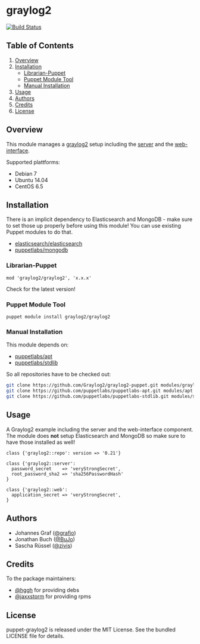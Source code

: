 graylog2
========

[![Build Status](https://travis-ci.org/Graylog2/puppet.png)](https://travis-ci.org/Graylog2/puppet)


Table of Contents
-----------------

1. [Overview](#overview)
1. [Installation](#installation)
    * [Librarian-Puppet](#librarian-puppet)
    * [Puppet Module Tool](#puppet-module-tool)
    * [Manual Installation](#manual-installation)
1. [Usage](#usage)
1. [Authors](#authors)
1. [Credits](#credits)
1. [License](#license)


Overview
--------

This module manages a [graylog2](http://www.graylog2.org) setup including the
[server](https://github.com/Graylog2/graylog2-server) and the
[web-interface](https://github.com/Graylog2/graylog2-web-interface).

Supported plattforms:
* Debian 7
* Ubuntu 14.04
* CentOS 6.5


Installation
------------

There is an implicit dependency to Elasticsearch and MongoDB - make sure to
set those up properly before using this module! You can use existing Puppet
modules to do that.

* [elasticsearch/elasticsearch](https://forge.puppetlabs.com/elasticsearch/elasticsearch)
* [puppetlabs/mongodb](https://forge.puppetlabs.com/puppetlabs/mongodb)

### Librarian-Puppet

    mod 'graylog2/graylog2', 'x.x.x'

Check for the latest version!

### Puppet Module Tool

    puppet module install graylog2/graylog2

### Manual Installation

This module depends on:
* [puppetlabs/apt](https://github.com/puppetlabs/puppetlabs-apt)
* [puppetlabs/stdlib](https://github.com/puppetlabs/puppetlabs-stdlib)

So all repositories have to be checked out:

```bash
git clone https://github.com/Graylog2/graylog2-puppet.git modules/graylog2
git clone https://github.com/puppetlabs/puppetlabs-apt.git modules/apt
git clone https://github.com/puppetlabs/puppetlabs-stdlib.git modules/stdlib
```


Usage
-----

A Graylog2 example including the server and the web-interface component. The
module does **not** setup Elasticsearch and MongoDB so make sure to have those
installed as well!

```puppet
class {'graylog2::repo': version => '0.21'}

class {'graylog2::server':
  password_secret    => 'veryStrongSecret',
  root_password_sha2 => 'sha256PasswordHash'
}

class {'graylog2::web':
  application_secret => 'veryStrongSecret',
}
```

Authors
-------

* Johannes Graf ([@grafjo](https://github.com/grafjo))
* Jonathan Buch ([@BuJo](https://github.com/BuJo))
* Sascha Rüssel ([@zivis](https://github.com/zivis))

Credits
-------

To the package maintainers:
* [@hggh](https://github.com/hggh) for providing debs
* [@jaxxstorm](https://github.com/jaxxstorm) for providing rpms

License
-------

puppet-graylog2 is released under the MIT License. See the bundled LICENSE file
for details.
